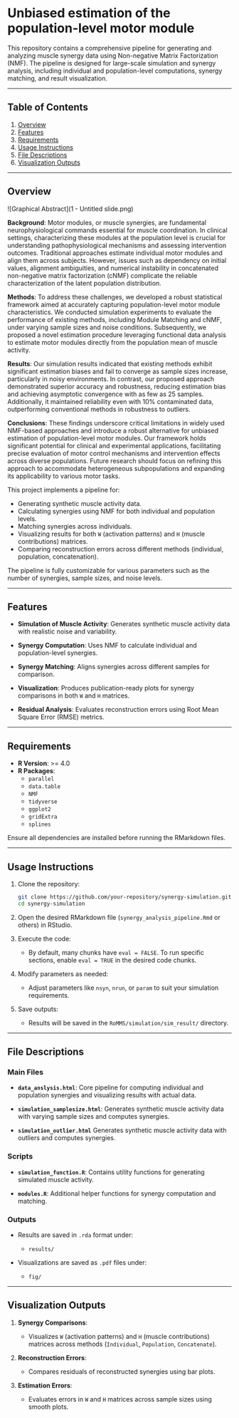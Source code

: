 # Unbiased estimation of the population-level motor module

This repository contains a comprehensive pipeline for generating and analyzing muscle synergy data using Non-negative Matrix Factorization (NMF). The pipeline is designed for large-scale simulation and synergy analysis, including individual and population-level computations, synergy matching, and result visualization.

---

## Table of Contents

1. [Overview](#overview)
2. [Features](#features)
3. [Requirements](#requirements)
4. [Usage Instructions](#usage-instructions)
5. [File Descriptions](#file-descriptions)
6. [Visualization Outputs](#visualization-outputs)

---

## Overview
![Graphical Abstract](1 - Untitled slide.png)

**Background**: Motor modules, or muscle synergies, are fundamental neurophysiological commands essential for muscle coordination. In clinical settings, characterizing these modules at the population level is crucial for understanding pathophysiological mechanisms and assessing intervention outcomes. Traditional approaches estimate individual motor modules and align them across subjects. However, issues such as dependency on initial values, alignment ambiguities, and numerical instability in concatenated non-negative matrix factorization (cNMF) complicate the reliable characterization of the latent population distribution.

**Methods**: To address these challenges, we developed a robust statistical framework aimed at accurately capturing population-level motor module characteristics. We conducted simulation experiments to evaluate the performance of existing methods, including Module Matching and cNMF, under varying sample sizes and noise conditions. Subsequently, we proposed a novel estimation procedure leveraging functional data analysis to estimate motor modules directly from the population mean of muscle activity.

**Results**: Our simulation results indicated that existing methods exhibit significant estimation biases and fail to converge as sample sizes increase, particularly in noisy environments. In contrast, our proposed approach demonstrated superior accuracy and robustness, reducing estimation bias and achieving asymptotic convergence with as few as 25 samples. Additionally, it maintained reliability even with 10% contaminated data, outperforming conventional methods in robustness to outliers.

**Conclusions**: These findings underscore critical limitations in widely used NMF-based approaches and introduce a robust alternative for unbiased estimation of population-level motor modules. Our framework holds significant potential for clinical and experimental applications, facilitating precise evaluation of motor control mechanisms and intervention effects across diverse populations. Future research should focus on refining this approach to accommodate heterogeneous subpopulations and expanding its applicability to various motor tasks.


This project implements a pipeline for:
- Generating synthetic muscle activity data.
- Calculating synergies using NMF for both individual and population levels.
- Matching synergies across individuals.
- Visualizing results for both `W` (activation patterns) and `H` (muscle contributions) matrices.
- Comparing reconstruction errors across different methods (individual, population, concatenation).

The pipeline is fully customizable for various parameters such as the number of synergies, sample sizes, and noise levels.

---

## Features

- **Simulation of Muscle Activity**:
  Generates synthetic muscle activity data with realistic noise and variability.
  
- **Synergy Computation**:
  Uses NMF to calculate individual and population-level synergies.

- **Synergy Matching**:
  Aligns synergies across different samples for comparison.

- **Visualization**:
  Produces publication-ready plots for synergy comparisons in both `W` and `H` matrices.

- **Residual Analysis**:
  Evaluates reconstruction errors using Root Mean Square Error (RMSE) metrics.

---

## Requirements

- **R Version**: >= 4.0
- **R Packages**:
  - `parallel`
  - `data.table`
  - `NMF`
  - `tidyverse`
  - `ggplot2`
  - `gridExtra`
  - `splines`

Ensure all dependencies are installed before running the RMarkdown files.

---

## Usage Instructions

1. Clone the repository:
   ```bash
   git clone https://github.com/your-repository/synergy-simulation.git
   cd synergy-simulation
   ```

2. Open the desired RMarkdown file (`synergy_analysis_pipeline.Rmd` or others) in RStudio.

3. Execute the code:
   - By default, many chunks have `eval = FALSE`. To run specific sections, enable `eval = TRUE` in the desired code chunks.

4. Modify parameters as needed:
   - Adjust parameters like `nsyn`, `nrun`, or `param` to suit your simulation requirements.

5. Save outputs:
   - Results will be saved in the `RoMMS/simulation/sim_result/` directory.

---

## File Descriptions

### Main Files

- **`data_anslysis.html`**:
  Core pipeline for computing individual and population synergies and visualizing results with actual data.

- **`simulation_samplesize.html`**:
  Generates synthetic muscle activity data with varying sample sizes and computes synergies.

- **`simulation_outlier.html`**
  Generates synthetic muscle activity data with outliers and computes synergies.
  
### Scripts

- **`simulation_function.R`**:
  Contains utility functions for generating simulated muscle activity.

- **`modules.R`**:
  Additional helper functions for synergy computation and matching.

### Outputs

- Results are saved in `.rda` format under:
  - `results/`

- Visualizations are saved as `.pdf` files under:
  - `fig/`

---

## Visualization Outputs

1. **Synergy Comparisons**:
   - Visualizes `W` (activation patterns) and `H` (muscle contributions) matrices across methods (`Individual`, `Population`, `Concatenate`).

2. **Reconstruction Errors**:
   - Compares residuals of reconstructed synergies using bar plots.

3. **Estimation Errors**:
   - Evaluates errors in `W` and `H` matrices across sample sizes using smooth plots.

